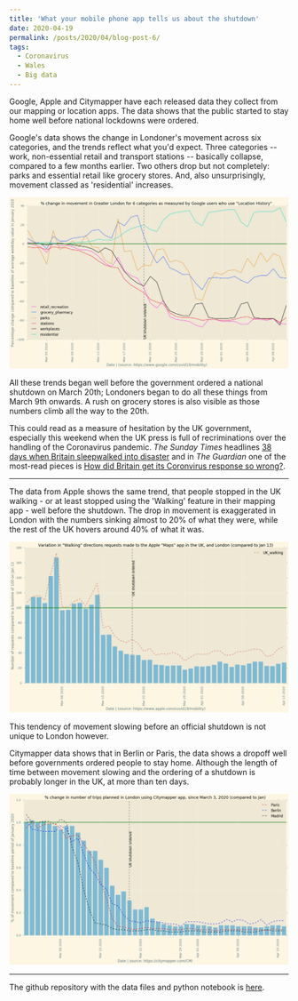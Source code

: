 ```yaml
---
title: 'What your mobile phone app tells us about the shutdown'
date: 2020-04-19
permalink: /posts/2020/04/blog-post-6/
tags:
  - Coronavirus
  - Wales
  - Big data
---
```


Google, Apple and Citymapper have each released data they collect from our mapping or location apps. The data shows that the public started to stay home well before national lockdowns were ordered. 

Google's data shows the change in Londoner's movement across six categories, and the trends reflect what you'd expect. Three categories -- work, non-essential retail and transport stations -- basically collapse, compared to a few months earlier. Two others drop but not completely: parks and essential retail like grocery stores. And, also unsurprisingly, movement classed as 'residential' increases.

![google data on London](/images/google_london.png)

All these trends began well before the government ordered a national shutdown on March 20th; Londoners began to do all these things from March 9th onwards. A rush on grocery stores is also visible as those numbers climb all the way to the 20th. 

This could read as a measure of hesitation by the UK government, especially this weekend when the UK press is full of recriminations over the handling of the Coronavirus pandemic. *The Sunday Times* headlines [38 days when Britain sleepwalked into disaster](https://www.thetimes.co.uk/article/coronavirus-38-days-when-britain-sleepwalked-into-disaster-hq3b9tlgh) and in *The Guardian* one of the most-read pieces is [How did Britain get its Coronvirus response so wrong?](https://www.theguardian.com/world/2020/apr/18/how-did-britain-get-its-response-to-coronavirus-so-wrong).

------------

The data from Apple shows the same trend, that people stopped in the UK walking - or at least stopped using the 'Walking' feature in their mapping app - well before the shutdown. The drop in movement is exaggerated in London with the numbers sinking almost to 20% of what they were, while the rest of the UK hovers around 40% of what it was.

![apple data on London](/images/apple_london.png)

This tendency of movement slowing before an official shutdown is not unique to London however. 

Citymapper data shows that in Berlin or Paris, the data shows a dropoff well before governments ordered people to stay home. Although the length of time between movement slowing and the ordering of a shutdown is probably longer in the UK, at more than ten days.

![citymapper data on London](/images/city_london.png)


---
The github repository with the data files and python notebook is [here](https://github.com/aodhanlutetiae/covid).





